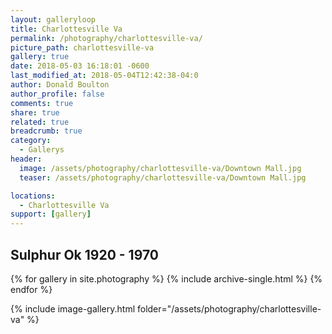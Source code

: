```yaml
---
layout: galleryloop
title: Charlottesville Va
permalink: /photography/charlottesville-va/
picture_path: charlottesville-va
gallery: true
date: 2018-05-03 16:18:01 -0600
last_modified_at: 2018-05-04T12:42:38-04:0
author: Donald Boulton
author_profile: false
comments: true
share: true
related: true
breadcrumb: true
category:
  - Gallerys
header:
  image: /assets/photography/charlottesville-va/Downtown Mall.jpg
  teaser: /assets/photography/charlottesville-va/Downtown Mall.jpg

locations:
  - Charlottesville Va
support: [gallery]
---
```


## Sulphur Ok 1920 - 1970

{% for gallery in site.photography %}
  {% include archive-single.html %}
{% endfor %}

{% include image-gallery.html folder="/assets/photography/charlottesville-va" %}